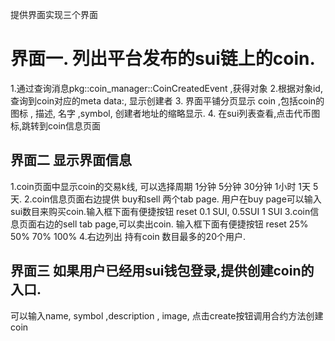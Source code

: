 提供界面实现三个界面
# 界面一. 列出平台发布的sui链上的coin.
1.通过查询消息pkg::coin_manager::CoinCreatedEvent ,获得对象
2.根据对象id,查询到coin对应的meta data:, 显示创建者 
3. 界面平铺分页显示 coin ,包括coin的图标 , 描述, 名字 ,symbol, 创建者地址的缩略显示.
4. 在sui列表查看,点击代币图标,跳转到coin信息页面



## 界面二 显示界面信息
1.coin页面中显示coin的交易k线, 可以选择周期 1分钟 5分钟 30分钟  1小时 1天 5天.
2.coin信息页面右边提供 buy和sell 两个tab page. 用户在buy page可以输入 sui数目来购买coin.输入框下面有便捷按钮 reset 0.1 SUI, 0.5SUI 1 SUI
3.coin信息页面右边的sell tab page,可以卖出coin. 输入框下面有便捷按钮 reset 25%  50% 70% 100%
4.右边列出 持有coin 数目最多的20个用户.

## 界面三 如果用户已经用sui钱包登录,提供创建coin的入口.

可以输入name, symbol ,description  , image, 点击create按钮调用合约方法创建coin



